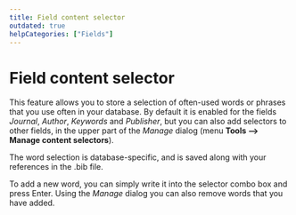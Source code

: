 ```yaml
---
title: Field content selector
outdated: true
helpCategories: ["Fields"]
---
```


# Field content selector

This feature allows you to store a selection of often-used words or phrases that you use often in your database. By default it is enabled for the fields *Journal*, *Author*, *Keywords* and *Publisher*, but you can also add selectors to other fields, in the upper part of the *Manage* dialog (menu **Tools --&gt; Manage content selectors**).

The word selection is database-specific, and is saved along with your references in the .bib file.

To add a new word, you can simply write it into the selector combo box and press Enter. Using the *Manage* dialog you can also remove words that you have added.
